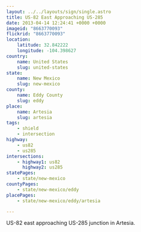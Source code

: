 ```yaml
---
layout: ../../layouts/sign/single.astro
title: US-82 East Approaching US-285
date: 2013-04-14 12:24:41 +0000 +0000
imageid: "8663770093"
flickrid: "8663770093"
location:
    latitude: 32.842222
    longitude: -104.398627
country:
    name: United States
    slug: united-states
state:
    name: New Mexico
    slug: new-mexico
county:
    name: Eddy County
    slug: eddy
place:
    name: Artesia
    slug: artesia
tags:
    - shield
    - intersection
highway:
    - us82
    - us285
intersections:
    - highway1: us82
      highway2: us285
statePages:
    - state/new-mexico
countyPages:
    - state/new-mexico/eddy
placePages:
    - state/new-mexico/eddy/artesia

---
```

US-82 east approaching US-285 junction in Artesia.